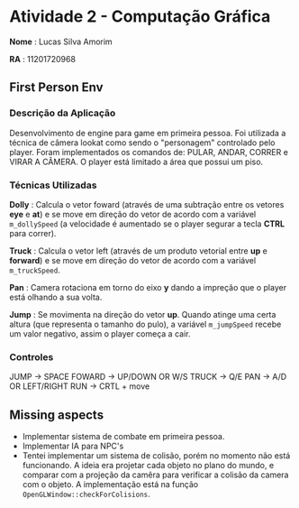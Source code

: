 # Atividade 2 - Computação Gráfica

**Nome** : Lucas Silva Amorim

**RA** : 11201720968

## First Person Env
### Descrição da Aplicação
Desenvolvimento de engine para game em primeira pessoa. Foi utilizada a técnica de câmera lookat como sendo o "personagem" controlado pelo player. Foram implementados os comandos de: PULAR, ANDAR, CORRER e VIRAR A CÂMERA. O player está limitado a área que possui um piso.

### Técnicas Utilizadas
**Dolly** : Calcula o vetor foward (através de uma subtração entre os vetores **eye** e **at**) e se move em direção do vetor de acordo com a variável `m_dollySpeed` (a velocidade é aumentado se o player segurar a tecla **CTRL** para correr).

**Truck** : Calcula o vetor left (através de um produto vetorial entre **up** e **forward**) e se move em direção do vetor de acordo com a variável `m_truckSpeed`.

**Pan** : Camera rotaciona em torno do eixo **y** dando a impreção que o player está olhando a sua volta.

**Jump** : Se movimenta na direção do vetor **up**. Quando atinge uma certa altura (que representa o tamanho do pulo), a variável `m_jumpSpeed` recebe um valor negativo, assim o player começa a cair.

### Controles

JUMP -> SPACE
FOWARD -> UP/DOWN OR W/S
TRUCK -> Q/E
PAN -> A/D OR LEFT/RIGHT
RUN -> CRTL + move

## Missing aspects
- Implementar sistema de combate em primeira pessoa.
- Implementar IA para NPC's
- Tentei implementar um sistema de colisão, porém no momento não está funcionando. A ideia era projetar cada objeto no plano do mundo, e comparar com a projeção da camêra para verificar a colisão da camera com o objeto. A implementação está na função `OpenGLWindow::checkForColisions`.
